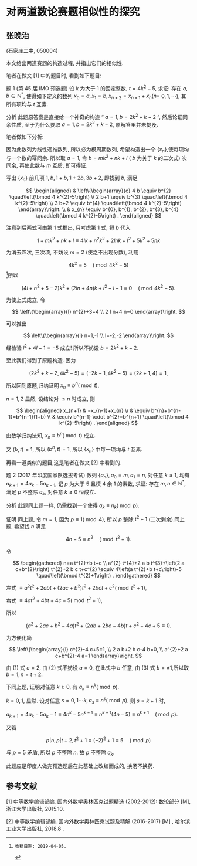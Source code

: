 # 对两道数论赛题相似性的探究 

## 张晚治

(石家庄二中, 050004)

本文给出两道赛题的构造过程, 并指出它们的相似性.

笔者在做文 [1] 中的题目时, 看到如下题目:

题 1 (第 45 届 IMO 预选题) 设 $k$ 为大于 1 的固定整数, $t=4 k^{2}-5$, 求证: 存在 $a, b \in \mathbb{N}^{*}$, 使得如下定义的数列 $x_{0}=a, x_{1}=b, x_{n+2}=x_{n+1}+x_{n}(n=$ $0,1, \cdots)$, 其所有项均与 $t$ 互素.

分析 此题原答案是直接给一个神奇的构造 “ $a=1, b=2 k^{2}+k-2$ ”, 然后论证同余性质, 至于为什么要取 $a=1, b=2 k^{2}+k-2$, 原解答里并未提及.

笔者做如下分析:

因为此数列为线性递推数列, 所以必为模周期数列, 希望构造出一个 $\left\{x_{n}\right\}$,使每项均与一个数的幂同余. 所以取 $a=1$, 令 $b=m k^{2}+n k+l$ ( $b$ 为关于 $k$ 的二次式) 次同余, 再使此数与 $m$ 互质, 即可得证.

写出 $\left\{x_{n}\right\}$ 前几项 $1, b, 1+b, 1+2 b, 3 b+2$, 即找到 $b$, 满足

$$
\begin{aligned}
& \left\{\begin{array}{c}
4 b \equiv b^{2} \quad\left(\bmod 4 k^{2}-5\right) \\
2 b+1 \equiv b^{3} \quad\left(\bmod 4 k^{2}-5\right) \\
3 b+2 \equiv b^{4} \quad\left(\bmod 4 k^{2}-5\right)
\end{array}\right. \\
& x_{n} \equiv b^{0}, b^{1}, b^{2}, b^{3}, b^{4} \quad\left(\bmod 4 k^{2}-5\right) .
\end{aligned}
$$

注意到后两式可由第 1 式推出, 只考虑第 1 式, 将 $b$ 代入

$$
1+m k^{2}+n k+l \equiv 4 l k+n^{2} k^{2}+2 l n k+l^{2}+5 k^{2}+5 n k
$$

为消去四次, 三次项, 不妨设 $m=2$ (使之不出现分数), 利用

$$
4 k^{2} \equiv 5 \quad\left(\bmod 4 k^{2}-5\right)
$$[^0]所以

$$
\left(4 l+n^{2}+5-2\right) k^{2}+(2 l n+4 n) k+l^{2}-l-1 \equiv 0 \quad\left(\bmod 4 k^{2}-5\right) .
$$

为使上式成立, 令

$$
\left\{\begin{array}{l}
n^{2}+3=4 \\
2 l n+4 n=0
\end{array}\right.
$$

可以推出

$$
\left\{\begin{array}{l}
n=1,-1 \\
l=-2,-2
\end{array}\right.
$$

经检验 $l^{2}+4 l-1=-5$ 成立! 所以不妨设 $b=2 k^{2}+k-2$.

至此我们得到了原题构造. 因为

$$
\left(2 k^{2}+k-2,4 k^{2}-5\right)=\left(-2 k-1,4 k^{2}-5\right)=(2 k+1,4)=1,
$$

所以回到原题,归纳证明 $x_{n} \equiv b^{n}(\bmod t)$.

$n=1,2$ 显然, 设结论对 $\leq n$ 时成立, 则

$$
\begin{aligned}
x_{n+1} & =x_{n-1}+x_{n} \\
& \equiv b^{n}+b^{n-1}=b^{n-1}(1+b) \\
& \equiv b^{n-1} \cdot b^{2}=b^{n+1} \quad\left(\bmod 4 k^{2}-5\right) .
\end{aligned}
$$

由数学归纳法知, $x_{n} \equiv b^{n}(\bmod t)$ 成立.

又 $(b, t)=1$, 所以 $\left(b^{n}, t\right)=1$, 所以 $\left\{x_{n}\right\}$ 中每一项均与 $t$ 互素.

再看一道类似的题目,这是笔者在做文 [2] 中看到的.

题 2 (2017 年印度国家队选拔考试) 数列 $\left\{a_{n}\right\}, a_{0}=m, a_{1}=n$, 对任意 $k \geq 1$, 均有 $a_{k+1}=4 a_{k}-5 a_{k-1}$, 记 $p$ 为大于 5 且模 4 余 1 的素数, 求证: 存在 $m, n \in \mathbb{N}^{*}$, 满足 $p$ 不整除 $a_{k}$, 对任意 $k \geq 0$ 恒成立.

分析 此题同上题一样, 仍需找到一个使得 $a_{k} \equiv n_{k}(\bmod p)$.

证明 同上题, 令 $m=1$, 因为 $p \equiv 1(\bmod 4)$, 所以 $p$ 整除 $t^{2}+1$ (二次剩余).同上题, 希望找 $n$ 满足

$$
4 n-5 \equiv n^{2} \quad\left(\bmod t^{2}+1\right) .
$$

令

$$
\begin{gathered}
n=a t^{2}+b t+c \\
a^{2} t^{4}+2 a b t^{3}+\left(2 a c+b^{2}\right) t^{2}+2 b c t+c^{2} \equiv 4\left(a t^{2}+b t+c\right)-5 \quad\left(\bmod t^{2}+1\right) .
\end{gathered}
$$

左式 $\equiv a^{2} t^{2}+2 a b t+\left(2 a c+b^{2}\right) t^{2}+2 b c t+c^{2}\left(\bmod t^{2}+1\right)$,

右式 $\equiv 4 a t^{2}+4 b t+4 c-5\left(\bmod t^{2}+1\right)$,

所以

$$
\left(a^{2}+2 a c+b^{2}-4 a\right) t^{2}+(2 a b+2 b c-4 b) t+c^{2}-4 c+5 \equiv 0 .
$$

为方便化简

$$
\left\{\begin{array}{l}
c^{2}-4 c+5=1, \\
2 a b+2 b c-4 b=0, \\
a^{2}+2 a c+b^{2}-4 a=1
\end{array}\right.
$$

由 (1) 式 $c=2$, 由 (2) 式不妨设 $a=0$, 在此式中 $b$ 任意, 由 (3) 式 $b= \pm 1$,所以取 $b=1, n=t+2$.

下同上题, 证明对任意 $k \geq 0$, 有 $a_{k} \equiv n^{k}(\bmod p)$.

$k=0,1$, 显然. 设对任意 $s=0,1 \cdots k, a_{s} \equiv n^{s}(\bmod p)$. 则 $s=k+1$ 时,

$a_{k+1}=4 a_{k}-5 a_{k}-1 \equiv 4 n^{k}-5 n^{k-1} \equiv n^{k-1}(4 n-5) \equiv n^{k+1} \quad(\bmod p)$.

又若

$$
p|n, p| t+2, t^{2}+1 \equiv(-2)^{2}+1 \equiv 5 \quad(\bmod p)
$$

与 $p=5$ 矛盾, 所以 $p$ 不整除 $n$. 故 $p$ 不整除 $a_{k}$.

此题应是印度人做完预选题后在此基础上改编而成的, 换汤不换药.

## 参考文献

[1] 中等数学编辑部编. 国内外数学奥林匹克试题精选 (2002-2012): 数论部分 $[\mathrm{M}]$, 浙江大学出版社, 2015.10.

$[2]$ 中等数学编辑部编. 国内外数学奥林匹克试题及精解 (2016-2017) [M] , 哈尔滨工业大学出版社, 2018.8 .


[^0]:    收稿日期: 2019-04-05.

